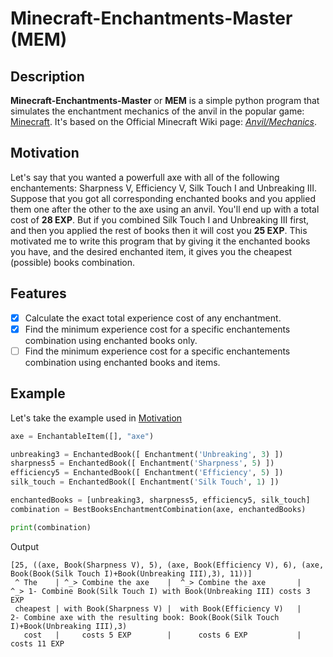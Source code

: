 # Minecraft-Enchantments-Master (MEM)

## Description
**Minecraft-Enchantments-Master** or **MEM** is a simple python program that simulates the enchantment mechanics of the anvil in the popular game: [Minecraft](https://fr.wikipedia.org/wiki/Minecraft).
It's based on the Official Minecraft Wiki page: [*Anvil/Mechanics*](https://minecraft.gamepedia.com/Anvil/Mechanics).

## Motivation
Let's say that you wanted a powerfull axe with all of the following enchantements: Sharpness V, Efficiency V, Silk Touch I and Unbreaking III. Suppose that you got all corresponding enchanted books and you applied them one after the other to the axe using an anvil. You'll end up with a total cost of **28 EXP**.
But if you combined Silk Touch I and Unbreaking III first, and then you applied the rest of books then it will cost you **25 EXP**. 
This motivated me to write this program that by giving it the enchanted books you have, and the desired enchanted item, it gives you the cheapest (possible) books combination.

## Features
- [x] Calculate the exact total experience cost of any enchantment.
- [x] Find the minimum experience cost for a specific enchantements combination using enchanted books only.
- [ ] Find the minimum experience cost for a specific enchantements combination using enchanted books and items.

## Example
Let's take the example used in [Motivation](#Motivation)
```python
axe = EnchantableItem([], "axe")

unbreaking3 = EnchantedBook([ Enchantment('Unbreaking', 3) ])
sharpness5 = EnchantedBook([ Enchantment('Sharpness', 5) ])
efficiency5 = EnchantedBook([ Enchantment('Efficiency', 5) ])
silk_touch = EnchantedBook([ Enchantment('Silk Touch', 1) ])

enchantedBooks = [unbreaking3, sharpness5, efficiency5, silk_touch]
combination = BestBooksEnchantmentCombination(axe, enchantedBooks)

print(combination)
```
Output
```
[25, ((axe, Book(Sharpness V), 5), (axe, Book(Efficiency V), 6), (axe, Book(Book(Silk Touch I)+Book(Unbreaking III),3), 11))]
 ^ The    | ^_> Combine the axe    |  ^_> Combine the axe       |    ^_> 1- Combine Book(Silk Touch I) with Book(Unbreaking III) costs 3 EXP
 cheapest | with Book(Sharpness V) |  with Book(Efficiency V)   |     2- Combine axe with the resulting book: Book(Book(Silk Touch I)+Book(Unbreaking III),3)
   cost   |     costs 5 EXP        |      costs 6 EXP           |                            costs 11 EXP
```

